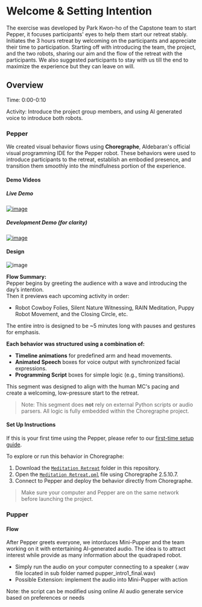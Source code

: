 # Welcome & Setting Intention

The exercise was developed by Park Kwon-ho of the Capstone team to start Pepper, it focuses participants' eyes to help them start our retreat stably. Initiates the 3 hours retreat by welcoming on the participants and appreciate their time to participation. Starting off with introducing the team, the project, and the two robots, sharing our aim and the flow of the retreat with the participants. We also suggested participants to stay with us till the end to maximize the experience but they can leave on will.

## Overview

Time: 0:00-0:10 

Activity: Introduce the project group members, and using AI generated voice to introduce both robots.

### Pepper

We created visual behavior flows using **Choregraphe**, Aldebaran's official visual programming IDE for the Pepper robot. These behaviors were used to introduce participants to the retreat, establish an embodied presence, and transition them smoothly into the mindfulness portion of the experience.

#### Demo Videos

##### Live Demo
[![image](https://github.com/user-attachments/assets/8c2ef940-af9b-4a05-8178-0c20b115f372)](https://drive.google.com/file/d/1XQg6iXJKm2g9FYTju6RaRnLxWfT6AOuD/view?usp=sharing)

##### Development Demo (for clarity)
[![image](https://github.com/user-attachments/assets/8e5cbc5d-68ae-40fc-84d8-cb3734b6683b)](https://drive.google.com/file/d/1aADD2FAXFfMwwHZv9yNaRM3gFjm_T4b8/view?usp=sharing)

#### Design

![image](https://github.com/user-attachments/assets/b3c9be40-29cb-4177-a4df-80937b5242e3)

**Flow Summary:**  
Pepper begins by greeting the audience with a wave and introducing the day’s intention.  
Then it previews each upcoming activity in order:
- Robot Cowboy Folies, Silent Nature Witnessing, RAIN Meditation, Puppy Robot Movement, and the Closing Circle, etc.
  
The entire intro is designed to be ~5 minutes long with pauses and gestures for emphasis.

**Each behavior was structured using a combination of:**
- **Timeline animations** for predefined arm and head movements.
- **Animated Speech** boxes for voice output with synchronized facial expressions.
- **Programming Script** boxes for simple logic (e.g., timing transitions).

This segment was designed to align with the human MC's pacing and create a welcoming, low-pressure start to the retreat.

> Note: This segment does **not** rely on external Python scripts or audio parsers. All logic is fully embedded within the Choregraphe project.

#### Set Up Instructions

If this is your first time using the Pepper, please refer to our [first-time setup guide](../../moreInfo/setup/README.md#Pepper-Quick-Start-Guide).

To explore or run this behavior in Choregraphe:
1. Download the [```Meditation Retreat```](Meditation%20Retreat/) folder in this repository.
2. Open the [```Meditation Retreat.pml```](Meditation%20Retreat/Meditation%20Retreat.pml) file using Choregraphe 2.5.10.7.
3. Connect to Pepper and deploy the behavior directly from Choregraphe.

> Make sure your computer and Pepper are on the same network before launching the project.


### Pupper

#### Flow

After Pepper greets everyone, we intorduces Mini-Pupper and the team working on it with entertaining AI-generated audio. The idea is to attract interest while provide as many information about the quadraped robot. 
- Simply run the audio on your computer connecting to a speaker (.wav file located in sub folder named pupper_intro1_final.wav)
- Possible Extension: implement the audio into Mini-Pupper with action

Note: the script can be modified using online AI audio generate service based on preferences or needs
